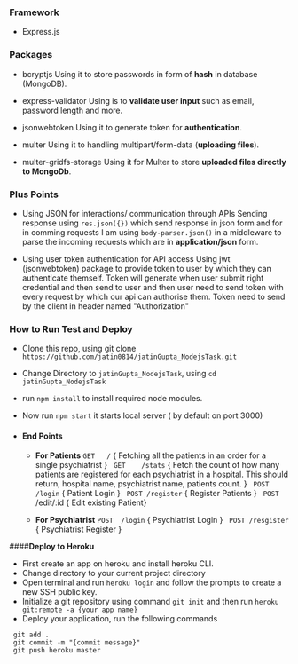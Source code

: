 ### Framework
- Express.js

### Packages

- bcryptjs 
Using it to store passwords in form of **hash** in database (MongoDB).

- express-validator
Using is to **validate user input** such as email, password length and more.

- jsonwebtoken
Using it to generate token for **authentication**.
- multer
Using it to handling multipart/form-data (**uploading files**).

- multer-gridfs-storage 
Using it for Multer to store **uploaded files directly to MongoDb**.


### Plus Points
- Using JSON for interactions/ communication through APIs
	Sending response using `res.json({})` which send response in json form and for in comming requests I am using `body-parser.json()` in a middleware to parse the incoming requests which are in **application/json** form.  

- Using user token authentication for API access
	Using jwt (jsonwebtoken) package to provide token to user by which they can authenticate themself. Token will generate when user submit right credential and then send to user and then user need to send token with every request by which our api can authorise them. Token need to send by the client in header named "Authorization"

### How to Run Test and Deploy
- Clone this repo, using git clone `https://github.com/jatin0814/jatinGupta_NodejsTask.git`
- Change Directory to `jatinGupta_NodejsTask`, using  `cd jatinGupta_NodejsTask`
- run `npm install` to install required node modules.
- Now run `npm start` it starts local server ( by default on port 3000)

- #### End Points 
	- **For Patients**
``` GET   / ```     { Fetching all the patients in an order for a single psychiatrist }
 ``` GET    /stats``` { Fetch the count of how many patients are registered for each psychiatrist in a hospital. This should return, hospital name, psychiatrist name, patients count. }
``` POST /login``` {  Patient Login }
``` POST /register``` { Register Patients }
``` POST``` /edit/:id { Edit existing Patient}

	- **For Psychiatrist**
``` POST  /login ``` { Psychiatrist Login }
``` POST /resgister``` { Psychiatrist Register }


####**Deploy to Heroku**
- First create an app on heroku and install heroku CLI.
- Change directory to your current project directory
- Open terminal and run  `heroku login` and follow the prompts to create a new SSH public key.
- Initialize a git repository using command `git init`  and then run `heroku git:remote -a {your app name}`
- Deploy your application, run the following commands 
```
 git add .
 git commit -m "{commit message}"
 git push heroku master
```